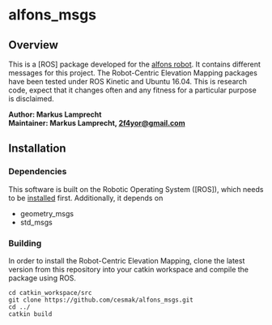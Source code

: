 # alfons_msgs

## Overview

This is a [ROS] package developed for the [alfons robot](https:://simact.de/robots/alfons/index.html). It contains different messages for this project. 
The Robot-Centric Elevation Mapping packages have been tested under ROS Kinetic and Ubuntu 16.04. This is research code, expect that it changes often and any fitness for a particular purpose is disclaimed.

**Author: Markus Lamprecht<br />
Maintainer: Markus Lamprecht, 2f4yor@gmail.com<br />**

## Installation

### Dependencies

This software is built on the Robotic Operating System ([ROS]), which needs to be [installed](http://wiki.ros.org) first. Additionally, it depends on

- geometry_msgs
- std_msgs


### Building

In order to install the Robot-Centric Elevation Mapping, clone the latest version from this repository into your catkin workspace and compile the package using ROS.

    cd catkin_workspace/src
    git clone https://github.com/cesmak/alfons_msgs.git
    cd ../
    catkin build
